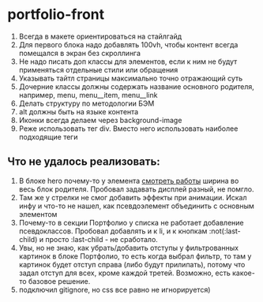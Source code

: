 # portfolio-front

1) Всегда в макете ориентироваться на стайлгайд
2) Для первого блока надо добавлять 100vh, чтобы контент всегда помещался в экран без скроллинга
3) Не надо писать доп классы для элементов, если к ним не будут применяться отдельные стили или обращения
4) Указывать тайтл страницы максимально точно отражающий суть
5) Дочерние классы должны содержать название основного родителя, например, menu, menu__item, menu__link
6) Делать структуру по методологии БЭМ
7) alt должны быть на языке контента
8) Иконки всегда делаем через background-image
9) Реже использовать тег div. Вместо него использовать наиболее подходящие теги





## Что не удалось реализовать:
1) В блоке hero почему-то у элемента <a class="hero__link" href="#portfolio">смотреть работы</a> ширина во весь блок родителя. Пробовал задавать дисплей разный, не помгло. 
2) Там же у стрелки не смог добавить эффекты при анимации. Искал инфу и что-то не нашел, как псевдоэлемент объединить с основным элементом
3) Почему-то в секции Портфолио у списка не работает добавление псевдоклассов. Пробовал добавлять и к li, и к кнопкам :not(:last-child) и просто :last-child - не сработало.
4) Увы, но не знаю, как убрать/добавить отступы у фильтрованных картинок в блоке Портфолио, то есть когда выбрал фильтр, то там у картинок будет отступ справа (либо будут прилипать), потому что задал отступ для всех, кроме каждой третей. Возможно, есть какое-то базовое решение. <div class="portfolio__cases">
5) подключил gitignore, но css все равно не игнорируется) 